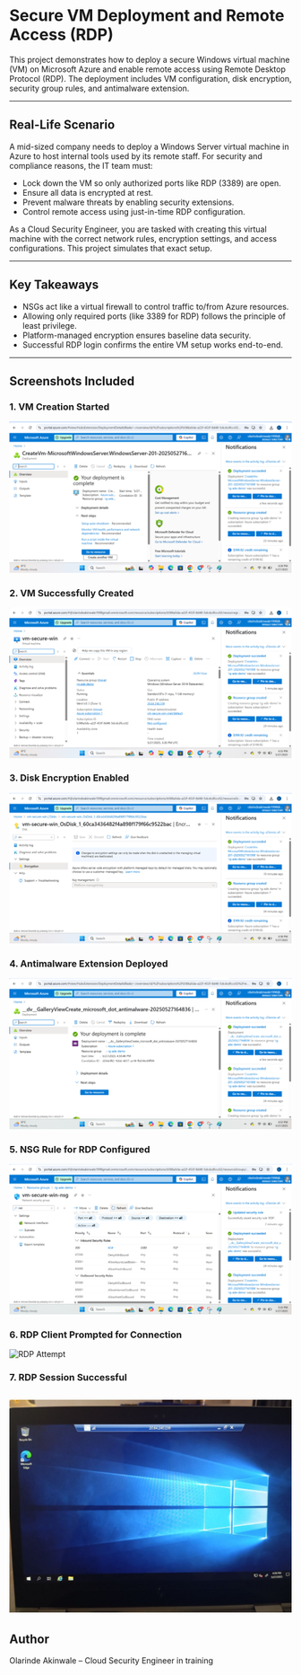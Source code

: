 # Secure VM Deployment and Remote Access (RDP)

This project demonstrates how to deploy a secure Windows virtual machine (VM) on Microsoft Azure and enable remote access using Remote Desktop Protocol (RDP). The deployment includes VM configuration, disk encryption, security group rules, and antimalware extension.

---

## Real-Life Scenario

A mid-sized company needs to deploy a Windows Server virtual machine in Azure to host internal tools used by its remote staff. For security and compliance reasons, the IT team must:

- Lock down the VM so only authorized ports like RDP (3389) are open.
- Ensure all data is encrypted at rest.
- Prevent malware threats by enabling security extensions.
- Control remote access using just-in-time RDP configuration.

As a Cloud Security Engineer, you are tasked with creating this virtual machine with the correct network rules, encryption settings, and access configurations. This project simulates that exact setup.

---

## Key Takeaways

- NSGs act like a virtual firewall to control traffic to/from Azure resources.
- Allowing only required ports (like 3389 for RDP) follows the principle of least privilege.
- Platform-managed encryption ensures baseline data security.
- Successful RDP login confirms the entire VM setup works end-to-end.

---

## Screenshots Included

### 1. VM Creation Started
![VM Creation](01-vm-deployment-started.png)

### 2. VM Successfully Created
![VM Created](02-vm-created-ade.png)

### 3. Disk Encryption Enabled
![Disk Encryption](03-disk-encryption-enabled.png)

### 4. Antimalware Extension Deployed
![Antimalware Extension](04-antimalware-extention-deployed.png)

### 5. NSG Rule for RDP Configured
![NSG Rule](05-rdp-nsg-rule-configured.png)

### 6. RDP Client Prompted for Connection
![RDP Attempt](06-rdp-client-connection-atempt.png)

### 7. RDP Session Successful
![RDP Success](07-rdp-session-success.jpg)
---

## Author

Olarinde Akinwale – Cloud Security Engineer in training
